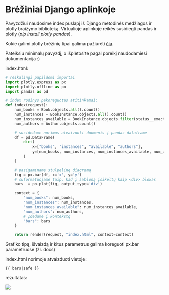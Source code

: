 # Brėžiniai Django aplinkoje

Pavyzdžiui naudosime index puslapį iš Django metodinės medžiagos ir plotly braižymo biblioteką. Virtualioje aplinkoje reikės susidiegti pandas ir plotly (*pip install plotly pandas*).

Kokie galimi plotly brėžinių tipai galima pažiūrėti [čia](https://plotly.com/python/).

Pateiksiu minimalų pavyzdį, o išplėtosite pagal poreikį naudodamiesi dokumentacija :)

index.html:

```python
# reikalingi papildomi importai
import plotly.express as px
import plotly.offline as po 
import pandas as pd

# index rodinys pakoreguotas atitinkamai:
def index(request):
    num_books = Book.objects.all().count()
    num_instances = BookInstance.objects.all().count()
    num_instances_available = BookInstance.objects.filter(status__exact="g").count()
    num_authors = Author.objects.count()

    # susidedame norimus atvaizuoti duomenis į pandas dataframe
    df = pd.DataFrame(
        dict(
            x=["books", "instances", "available", "authors"],
            y=[num_books, num_instances, num_instances_available, num_authors],
        )
    )

    # pasigaminame stulpelinę diagramą
    fig = px.bar(df, x='x', y='y')
    # suformatuojame taip, kad į šabloną įsikeltų kaip <div> blokas
    bars  = po.plot(fig, output_type='div')

    context = {
        "num_books": num_books,
        "num_instances": num_instances,
        "num_instances_available": num_instances_available,
        "num_authors": num_authors,
        # Įdedame į kontekstq
        "bars": bars
    }

    return render(request, "index.html", context=context)
```

Grafiko tipą, išvaizdą ir kitus parametrus galima koreguoti px.bar parametruose (žr. docs)

index.html norimoje atvaizduoti vietoje:

```
{{ bars|safe }}
```

rezultatas:

![](https://github.com/robotautas/kursas/blob/master/Django/plotly_django/result.png)
